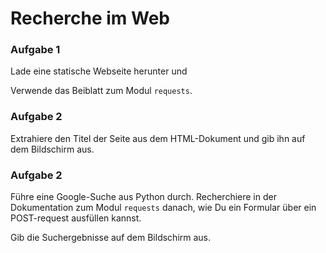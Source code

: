 
# Recherche im Web

### Aufgabe 1

Lade eine statische Webseite herunter und 

Verwende das Beiblatt zum Modul `requests`.

### Aufgabe 2

Extrahiere den Titel der Seite aus dem HTML-Dokument und gib ihn auf dem Bildschirm aus.

### Aufgabe 2

Führe eine Google-Suche aus Python durch. Recherchiere in der Dokumentation zum Modul `requests` danach, wie Du ein Formular über ein POST-request ausfüllen kannst. 

Gib die Suchergebnisse auf dem Bildschirm aus.

